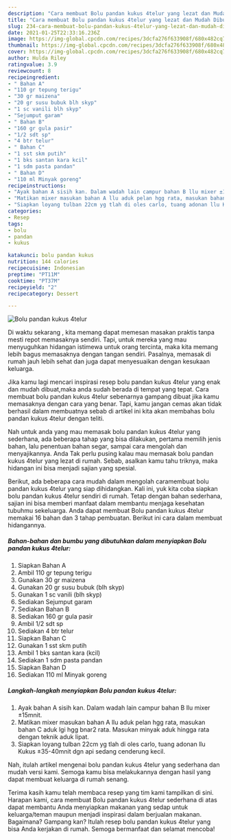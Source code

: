 ```yaml
---
description: "Cara membuat Bolu pandan kukus 4telur yang lezat dan Mudah Dibuat"
title: "Cara membuat Bolu pandan kukus 4telur yang lezat dan Mudah Dibuat"
slug: 234-cara-membuat-bolu-pandan-kukus-4telur-yang-lezat-dan-mudah-dibuat
date: 2021-01-25T22:33:16.236Z
image: https://img-global.cpcdn.com/recipes/3dcfa276f633908f/680x482cq70/bolu-pandan-kukus-4telur-foto-resep-utama.jpg
thumbnail: https://img-global.cpcdn.com/recipes/3dcfa276f633908f/680x482cq70/bolu-pandan-kukus-4telur-foto-resep-utama.jpg
cover: https://img-global.cpcdn.com/recipes/3dcfa276f633908f/680x482cq70/bolu-pandan-kukus-4telur-foto-resep-utama.jpg
author: Hulda Riley
ratingvalue: 3.9
reviewcount: 8
recipeingredient:
- " Bahan A"
- "110 gr tepung terigu"
- "30 gr maizena"
- "20 gr susu bubuk blh skyp"
- "1 sc vanili blh skyp"
- "Sejumput garam"
- " Bahan B"
- "160 gr gula pasir"
- "1/2 sdt sp"
- "4 btr telur"
- " Bahan C"
- "1 sst skm putih"
- "1 bks santan kara kcil"
- "1 sdm pasta pandan"
- " Bahan D"
- "110 ml Minyak goreng"
recipeinstructions:
- "Ayak bahan A sisih kan. Dalam wadah lain campur bahan B llu mixer ±15mnit."
- "Matikan mixer masukan bahan A llu aduk pelan hgg rata, masukan bahan C aduk lgi hgg bnar2 rata. Masukan minyak aduk hingga rata dengan teknik aduk lipat."
- "Siapkan loyang tulban 22cm yg tlah di oles carlo, tuang adonan llu Kukus ±35-40mnit dgn api sedang cenderung kecil."
categories:
- Resep
tags:
- bolu
- pandan
- kukus

katakunci: bolu pandan kukus 
nutrition: 144 calories
recipecuisine: Indonesian
preptime: "PT11M"
cooktime: "PT37M"
recipeyield: "2"
recipecategory: Dessert

---
```



![Bolu pandan kukus 4telur](https://img-global.cpcdn.com/recipes/3dcfa276f633908f/680x482cq70/bolu-pandan-kukus-4telur-foto-resep-utama.jpg)

Di waktu  sekarang , kita memang dapat memesan masakan praktis tanpa mesti repot memasaknya sendiri. Tapi, untuk mereka yang mau menyuguhkan hidangan istimewa untuk orang tercinta, maka kita memang lebih bagus memasaknya dengan tangan sendiri. Pasalnya, memasak di rumah jauh lebih sehat dan juga dapat menyesuaikan dengan kesukaan keluarga.

Jika kamu lagi mencari inspirasi resep bolu pandan kukus 4telur yang enak dan mudah dibuat,maka anda sudah berada di tempat yang tepat. Cara membuat bolu pandan kukus 4telur  sebenarnya gampang dibuat jika kamu memasaknya dengan cara yang benar. Tapi, kamu jangan cemas akan tidak berhasil dalam membuatnya 
sebab di artikel ini kita akan membahas bolu pandan kukus 4telur dengan teliti.  



Nah untuk anda yang mau memasak bolu pandan kukus 4telur yang sederhana, ada beberapa tahap yang bisa dilakukan, pertama memilih jenis bahan, lalu penentuan bahan segar, sampai cara mengolah dan menyajikannya. Anda Tak perlu pusing kalau mau memasak bolu pandan kukus 4telur yang lezat di rumah. Sebab, asalkan kamu  tahu triknya, maka hidangan ini bisa menjadi sajian yang spesial.

Berikut, ada beberapa cara mudah dalam mengolah caramembuat bolu pandan kukus 4telur yang siap dihidangkan. Kali ini, yuk kita coba siapkan bolu pandan kukus 4telur sendiri di rumah. Tetap dengan bahan sederhana, sajian ini bisa memberi manfaat dalam membantu menjaga kesehatan tubuhmu sekeluarga. Anda dapat membuat Bolu pandan kukus 4telur memakai 16 bahan dan 3 tahap pembuatan. Berikut ini cara dalam membuat hidangannya.

<!--inarticleads1-->

##### Bahan-bahan dan bumbu yang dibutuhkan dalam menyiapkan Bolu pandan kukus 4telur:

1. Siapkan  Bahan A
1. Ambil 110 gr tepung terigu
1. Gunakan 30 gr maizena
1. Gunakan 20 gr susu bubuk (blh skyp)
1. Gunakan 1 sc vanili (blh skyp)
1. Sediakan Sejumput garam
1. Sediakan  Bahan B
1. Sediakan 160 gr gula pasir
1. Ambil 1/2 sdt sp
1. Sediakan 4 btr telur
1. Siapkan  Bahan C
1. Gunakan 1 sst skm putih
1. Ambil 1 bks santan kara (kcil)
1. Sediakan 1 sdm pasta pandan
1. Siapkan  Bahan D
1. Sediakan 110 ml Minyak goreng




<!--inarticleads2-->

##### Langkah-langkah menyiapkan Bolu pandan kukus 4telur:

1. Ayak bahan A sisih kan. Dalam wadah lain campur bahan B llu mixer ±15mnit.
1. Matikan mixer masukan bahan A llu aduk pelan hgg rata, masukan bahan C aduk lgi hgg bnar2 rata. Masukan minyak aduk hingga rata dengan teknik aduk lipat.
1. Siapkan loyang tulban 22cm yg tlah di oles carlo, tuang adonan llu Kukus ±35-40mnit dgn api sedang cenderung kecil.




Nah, itulah artikel mengenai  bolu pandan kukus 4telur  yang sederhana dan mudah versi kami. Semoga kamu bisa melakukannya dengan hasil yang dapat membuat keluarga di rumah senang. 

Terima kasih kamu telah membaca resep yang tim kami tampilkan di sini. Harapan kami, cara membuat  Bolu pandan kukus 4telur sederhana di atas dapat membantu Anda menyiapkan makanan yang sedap untuk keluarga/teman maupun menjadi inspirasi dalam berjualan makanan. Bagaimana? Gampang kan? Itulah resep bolu pandan kukus 4telur yang bisa Anda kerjakan di rumah. Semoga bermanfaat dan selamat mencoba!

